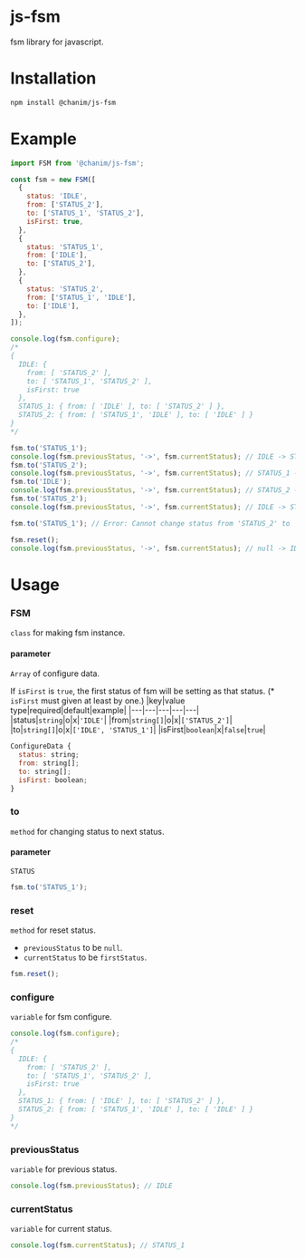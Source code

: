 # js-fsm
fsm library for javascript.

# Installation
```bash
npm install @chanim/js-fsm
```
# Example
```javascript
import FSM from '@chanim/js-fsm';

const fsm = new FSM([
  {
    status: 'IDLE',
    from: ['STATUS_2'],
    to: ['STATUS_1', 'STATUS_2'],
    isFirst: true,
  },
  {
    status: 'STATUS_1',
    from: ['IDLE'],
    to: ['STATUS_2'],
  },
  {
    status: 'STATUS_2',
    from: ['STATUS_1', 'IDLE'],
    to: ['IDLE'],
  },
]);

console.log(fsm.configure);
/*
{
  IDLE: {
    from: [ 'STATUS_2' ],
    to: [ 'STATUS_1', 'STATUS_2' ],
    isFirst: true
  },
  STATUS_1: { from: [ 'IDLE' ], to: [ 'STATUS_2' ] },
  STATUS_2: { from: [ 'STATUS_1', 'IDLE' ], to: [ 'IDLE' ] }
}
*/

fsm.to('STATUS_1');
console.log(fsm.previousStatus, '->', fsm.currentStatus); // IDLE -> STATUS_1
fsm.to('STATUS_2');
console.log(fsm.previousStatus, '->', fsm.currentStatus); // STATUS_1 -> STATUS_2
fsm.to('IDLE');
console.log(fsm.previousStatus, '->', fsm.currentStatus); // STATUS_2 -> IDLE
fsm.to('STATUS_2');
console.log(fsm.previousStatus, '->', fsm.currentStatus); // IDLE -> STATUS_2

fsm.to('STATUS_1'); // Error: Cannot change status from 'STATUS_2' to 'STATUS_1'.

fsm.reset();
console.log(fsm.previousStatus, '->', fsm.currentStatus); // null -> IDLE
```

# Usage
### FSM
`class` for making fsm instance.
#### parameter
`Array` of configure data.

If `isFirst` is `true`, the first status of fsm will be setting as that status. (* `isFirst` must given at least by one.)
|key|value type|required|default|example|
|---|---|---|---|---|
|status|`string`|o|x|`'IDLE'`|
|from|`string[]`|o|x|`['STATUS_2']`|
|to|`string[]`|o|x|`['IDLE', 'STATUS_1']`|
|isFirst|`boolean`|x|`false`|`true`|
```javascript
ConfigureData {
  status: string;
  from: string[];
  to: string[];
  isFirst: boolean;
}
```

### to
`method` for changing status to next status.
#### parameter
`STATUS`
```javascript
fsm.to('STATUS_1');
```

### reset
`method` for reset status.

- `previousStatus` to be `null`.
- `currentStatus` to be `firstStatus`.
```javascript
fsm.reset();
```

### configure
`variable` for fsm configure.
```javascript
console.log(fsm.configure);
/*
{
  IDLE: {
    from: [ 'STATUS_2' ],
    to: [ 'STATUS_1', 'STATUS_2' ],
    isFirst: true
  },
  STATUS_1: { from: [ 'IDLE' ], to: [ 'STATUS_2' ] },
  STATUS_2: { from: [ 'STATUS_1', 'IDLE' ], to: [ 'IDLE' ] }
}
*/
```

### previousStatus
`variable` for previous status.
```javascript
console.log(fsm.previousStatus); // IDLE
```

### currentStatus
`variable` for current status.
```javascript
console.log(fsm.currentStatus); // STATUS_1
```
